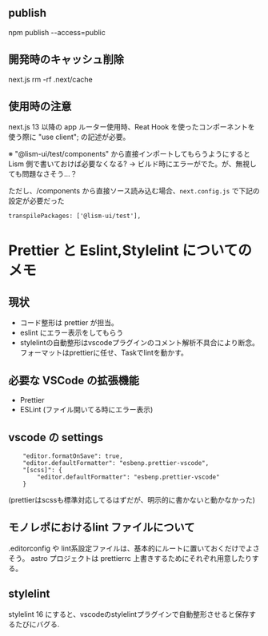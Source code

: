 ## publish

npm publish --access=public

## 開発時のキャッシュ削除

next.js
rm -rf .next/cache

## 使用時の注意

next.js 13 以降の app ルーター使用時、Reat Hook を使ったコンポーネントを使う際に "use client"; の記述が必要。

※ "@lism-ui/test/components" から直接インポートしてもらうようにすると Lism 側で書いておけば必要なくなる?
→ ビルド時にエラーがでた。が、無視しても問題なさそう...？

ただし、/components から直接ソース読み込む場合、`next.config.js` で下記の設定が必要だった

```
transpilePackages: ['@lism-ui/test'],
```

# Prettier と Eslint,Stylelint についてのメモ

## 現状

- コード整形は prettier が担当。
- eslint にエラー表示をしてもらう
- stylelintの自動整形はvscodeプラグインのコメント解析不具合により断念。フォーマットはprettierに任せ、Taskでlintを動かす。

## 必要な VSCode の拡張機能

- Prettier
- ESLint (ファイル開いてる時にエラー表示)

## vscode の settings

```
	"editor.formatOnSave": true,
	"editor.defaultFormatter": "esbenp.prettier-vscode",
	"[scss]": {
		"editor.defaultFormatter": "esbenp.prettier-vscode"
	}
```

(prettierはscssも標準対応してるはずだが、明示的に書かないと動かなかった)

## モノレポにおけるlint ファイルについて

.editorconfig や lint系設定ファイルは、基本的にルートに置いておくだけでよさそう。
astro プロジェクトは prettierrc 上書きするためにそれぞれ用意したりする。

## stylelint

stylelint 16 にすると、vscodeのstylelintプラグインで自動整形させると保存するたびにバグる.
